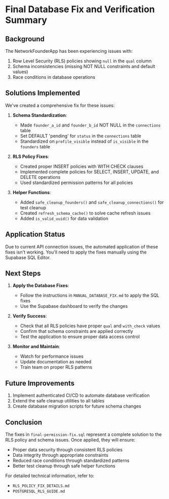 # Final Database Fix and Verification Summary

## Background

The NetworkFounderApp has been experiencing issues with:
1. Row Level Security (RLS) policies showing `null` in the `qual` column
2. Schema inconsistencies (missing NOT NULL constraints and default values)
3. Race conditions in database operations

## Solutions Implemented

We've created a comprehensive fix for these issues:

1. **Schema Standardization**:
   - Made `founder_a_id` and `founder_b_id` NOT NULL in the `connections` table
   - Set DEFAULT 'pending' for `status` in the `connections` table
   - Standardized on `profile_visible` instead of `is_visible` in the `founders` table

2. **RLS Policy Fixes**:
   - Created proper INSERT policies with WITH CHECK clauses
   - Implemented complete policies for SELECT, INSERT, UPDATE, and DELETE operations
   - Used standardized permission patterns for all policies

3. **Helper Functions**:
   - Added `safe_cleanup_founders()` and `safe_cleanup_connections()` for test cleanup
   - Created `refresh_schema_cache()` to solve cache refresh issues
   - Added `is_valid_uuid()` for data validation

## Application Status

Due to current API connection issues, the automated application of these fixes isn't working. You'll need to apply the fixes manually using the Supabase SQL Editor.

## Next Steps

1. **Apply the Database Fixes**:
   - Follow the instructions in `MANUAL_DATABASE_FIX.md` to apply the SQL fixes
   - Use the Supabase dashboard to verify the changes

2. **Verify Success**:
   - Check that all RLS policies have proper `qual` and `with_check` values
   - Confirm that schema constraints are applied correctly
   - Test the application to ensure proper data access control

3. **Monitor and Maintain**:
   - Watch for performance issues
   - Update documentation as needed
   - Train team on proper RLS patterns

## Future Improvements

1. Implement authenticated CI/CD to automate database verification
2. Extend the safe cleanup utilities to all tables
3. Create database migration scripts for future schema changes

## Conclusion

The fixes in `final-permission-fix.sql` represent a complete solution to the RLS policy and schema issues. Once applied, they will ensure:

- Proper data security through consistent RLS policies
- Data integrity through appropriate constraints
- Reduced race conditions through standardized patterns
- Better test cleanup through safe helper functions

For detailed technical information, refer to:
- `RLS_POLICY_FIX_DETAILS.md`
- `POSTGRESQL_RLS_GUIDE.md`
